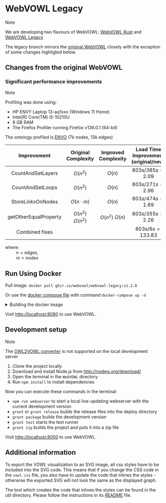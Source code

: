 # WebVOWL Legacy
> [!NOTE]
> We are developing two flavours of WebVOWL: [WebVOWL Rust](https://github.com/WebVOWL/WebVOWL-Rust) and [WebVOWL Legacy](https://github.com/WebVOWL/WebVOWL-Legacy)

The legacy branch mirrors the [original WebVOWL](https://github.com/VisualDataWeb/WebVOWL) closely with the exception of some changes highligted below.

## Changes from the original WebVOWL
### Significant performance improvements
> [!NOTE]
> Profiling was done using:
> - HP ENVY Laptop 13-aq1xxx (Windows 11 Home)
> - Intel(R) Core(TM) i5-10210U
> - 8 GB RAM
> -  The Firefox Profiler running Firefox v136.0.1 (64-bit)
>
> The ontology profiled is [ENVO](https://github.com/EnvironmentOntology/envo) (7k nodes, 13k edges)


Improvement | Original Complexity | Improved Complexity | Load Time Improvement (original/new)
:---: | :---: | :---: | :---:
CountAndSetLayers | $O(n^2)$ | $O(n)$ | $803s/385s=2.09$
CountAndSetLoops | $O(n^2)$ | $O(n)$ | $803s/271s=2.96$
StoreLinksOnNodes | $O(n \cdot m)$ | $O(n)$ | $803s/474s=1.69$
getOtherEqualProperty | $O(n^2)$ $\Omega(n^2)$ | $O(n^2)$ $\Omega(n)$ | $803s/355s=2.26$
Combined fixes | | | $803s/6s=133.83$

where:  
$~~~~~~~~$ $n=\text{edges}$,  
$~~~~~~~~$ $m=\text{nodes}$ 

## Run Using Docker
Pull image: `docker pull ghcr.io/webvowl/webvowl-legacy:v1.2.8`  

Or use the [docker compose file](/docker-compose.yml) with command `docker-compose up -d`

<details>
<summary>Building the docker image</summary>
Make sure you are inside the `WebVOWL` directory and you have Docker installed.

Run the following command to build the docker image:

`docker build . -t webvowl:legacy_dev`
</details>

Visit [http://localhost:8080](http://localhost:8080) to use WebVOWL.

## Development setup
> [!NOTE]
> The [OWL2VOWL converter](https://github.com/VisualDataWeb/OWL2VOWL) is not supported on the local development server

1. Clone the project locally
2. Download and install Node.js from http://nodejs.org/download/
3. Open the terminal in the `WebVOWL` directory
4. Run `npm install` to install dependencies

Now you can execute these commands in the terminal:
* `npm run webserver` to start a local live-updating webserver with the current development version
* `grunt` or `grunt release` builds the release files into the deploy directory
* `grunt package` builds the development version
* `grunt test` starts the test runner
* `grunt zip` builds the project and puts it into a zip file

Visit [http://localhost:8000](http://localhost:8000) to use WebVOWL.

## Additional information
To export the VOWL visualization to an SVG image, all css styles have to be included into the SVG code.
This means that if you change the CSS code in the `vowl.css` file, you also have to update the code that
inlines the styles - otherwise the exported SVG will not look the same as the displayed graph.

The tool which creates the code that inlines the styles can be found in the util directory. Please
follow the instructions in its [README](util/VowlCssToD3RuleConverter/README.md) file.
